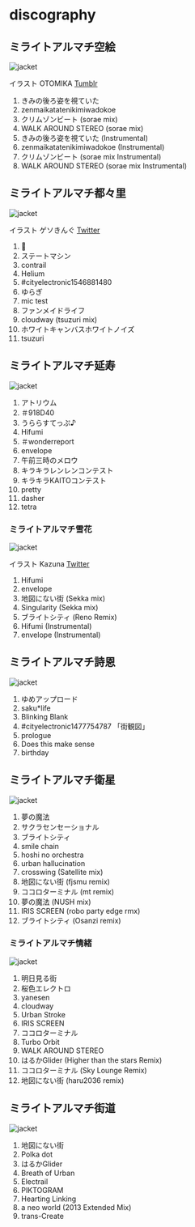 # discography

## ミライトアルマチ空絵

![jacket](./images/discography/sorae.png)

イラスト OTOMIKA [Tumblr](https://otomikakei.tumblr.com)

1. きみの後ろ姿を視ていた
1. zenmaikatatenikimiwadokoe
1. クリムゾンビート (sorae mix)
1. WALK AROUND STEREO (sorae mix)
1. きみの後ろ姿を視ていた (Instrumental)
1. zenmaikatatenikimiwadokoe (Instrumental)
1. クリムゾンビート (sorae mix Instrumental)
1. WALK AROUND STEREO (sorae mix Instrumental)

## ミライトアルマチ都々里

![jacket](./images/discography/tsuzuri.png)

イラスト ゲソきんぐ [Twitter](https://twitter.com/Gesoking06)

1. :tada:
1. ステートマシン
1. contrail
1. Helium
1. #cityelectronic1546881480
1. ゆらぎ
1. mic test
1. ファンメイドライフ
1. cloudway (tsuzuri mix)
1. ホワイトキャンバスホワイトノイズ
1. tsuzuri

## ミライトアルマチ延寿

![jacket](./images/discography/enju.jpg)

1. アトリウム
1. ＃918D40
1. うららすてっぷ♪
1. Hifumi
1. ＃wonderreport
1. envelope
1. 午前三時のメロウ
1. キラキラレンレンコンテスト
1. キラキラKAITOコンテスト
1. pretty
1. dasher
1. tetra

### ミライトアルマチ雪花

![jacket](./images/discography/sekka.jpg)

イラスト Kazuna [Twitter](https://twitter.com/kazzzuna)

1. Hifumi
1. envelope
1. 地図にない街 (Sekka mix)
1. Singularity (Sekka mix)
1. ブライトシティ (Reno Remix)
1. Hifumi (Instrumental)
1. envelope (Instrumental)

## ミライトアルマチ詩恩

![jacket](./images/discography/shion.jpg)

1. ゆめアップロード
1. saku*life
1. Blinking Blank
1. #cityelectronic1477754787 「街観図」
1. prologue
1. Does this make sense
1. birthday

## ミライトアルマチ衛星

![jacket](./images/discography/satellite.jpg)

1. 夢の魔法
1. サクラセンセーショナル
1. ブライトシティ
1. smile chain
1. hoshi no orchestra
1. urban hallucination
1. crosswing (Satellite mix)
1. 地図にない街 (fjsmu remix)
1. ココロターミナル (mt remix)
1. 夢の魔法 (NUSH mix)
1. IRIS SCREEN (robo party edge rmx)
1. ブライトシティ (Osanzi remix)

### ミライトアルマチ情緒

![jacket](./images/discography/emotions.jpg)

1. 明日見る街
1. 桜色エレクトロ
1. yanesen
1. cloudway
1. Urban Stroke
1. IRIS SCREEN
1. ココロターミナル
1. Turbo Orbit
1. WALK AROUND STEREO
1. はるかGlider (Higher than the stars Remix)
1. ココロターミナル (Sky Lounge Remix)
1. 地図にない街 (haru2036 remix)

## ミライトアルマチ街道

![jacket](./images/discography/avenue.jpg)

1. 地図にない街
1. Polka dot
1. はるかGlider
1. Breath of Urban
1. Electrail
1. PIKTOGRAM  
1. Hearting Linking  
1. a neo world (2013 Extended Mix)
1. trans-Create
